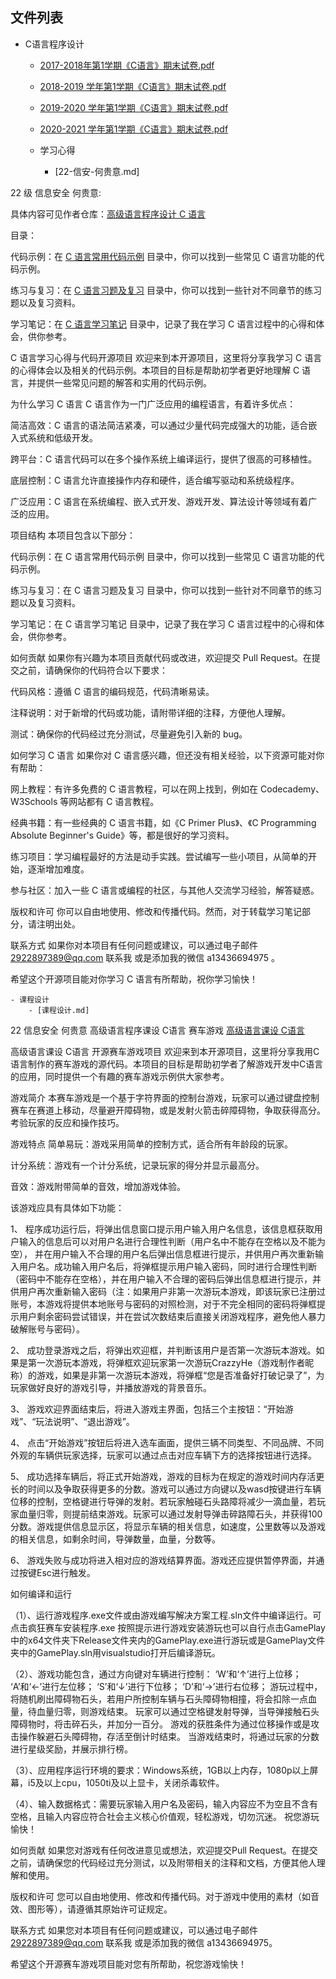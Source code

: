 

## 文件列表

- C语言程序设计
    - [2017-2018年第1学期《C语言》期末试卷.pdf](https://github.com/Open-BJUT/BJUT-Helper/raw/master/./C%E8%AF%AD%E8%A8%80%E7%A8%8B%E5%BA%8F%E8%AE%BE%E8%AE%A1/2017-2018%E5%B9%B4%E7%AC%AC1%E5%AD%A6%E6%9C%9F%E3%80%8AC%E8%AF%AD%E8%A8%80%E3%80%8B%E6%9C%9F%E6%9C%AB%E8%AF%95%E5%8D%B7.pdf)
    - [2018-2019 学年第1学期《C语言》期末试卷.pdf](https://github.com/Open-BJUT/BJUT-Helper/raw/master/./C%E8%AF%AD%E8%A8%80%E7%A8%8B%E5%BA%8F%E8%AE%BE%E8%AE%A1/2018-2019%20%E5%AD%A6%E5%B9%B4%E7%AC%AC1%E5%AD%A6%E6%9C%9F%E3%80%8AC%E8%AF%AD%E8%A8%80%E3%80%8B%E6%9C%9F%E6%9C%AB%E8%AF%95%E5%8D%B7.pdf)
    - [2019-2020 学年第1学期《C语言》期末试卷.pdf](https://github.com/Open-BJUT/BJUT-Helper/raw/master/./C%E8%AF%AD%E8%A8%80%E7%A8%8B%E5%BA%8F%E8%AE%BE%E8%AE%A1/2019-2020%20%E5%AD%A6%E5%B9%B4%E7%AC%AC1%E5%AD%A6%E6%9C%9F%E3%80%8AC%E8%AF%AD%E8%A8%80%E3%80%8B%E6%9C%9F%E6%9C%AB%E8%AF%95%E5%8D%B7.pdf)
    - [2020-2021 学年第1学期《C语言》期末试卷.pdf](https://github.com/Open-BJUT/BJUT-Helper/raw/master/./C%E8%AF%AD%E8%A8%80%E7%A8%8B%E5%BA%8F%E8%AE%BE%E8%AE%A1/2020-2021%20%E5%AD%A6%E5%B9%B4%E7%AC%AC1%E5%AD%A6%E6%9C%9F%E3%80%8AC%E8%AF%AD%E8%A8%80%E3%80%8B%E6%9C%9F%E6%9C%AB%E8%AF%95%E5%8D%B7.pdf)

    - 学习心得
        - [22-信安-何贵意.md]

22 级 信息安全 何贵意:

具体内容可见作者仓库：[高级语言程序设计 C 语言](https://github.com/ShiyuBanzhou/-C-)

目录：

代码示例：在 [C 语言常用代码示例](C语言常用代码示例) 目录中，你可以找到一些常见 C 语言功能的代码示例。

练习与复习：在 [C 语言习题及复习](C语言习题及复习) 目录中，你可以找到一些针对不同章节的练习题以及复习资料。

学习笔记：在 [C 语言学习笔记](C语言学习笔记) 目录中，记录了我在学习 C 语言过程中的心得和体会，供你参考。

C 语言学习心得与代码开源项目 欢迎来到本开源项目，这里将分享我学习 C 语言的心得体会以及相关的代码示例。本项目的目标是帮助初学者更好地理解 C 语言，并提供一些常见问题的解答和实用的代码示例。

为什么学习 C 语言 C 语言作为一门广泛应用的编程语言，有着许多优点：

简洁高效：C 语言的语法简洁紧凑，可以通过少量代码完成强大的功能，适合嵌入式系统和低级开发。

跨平台：C 语言代码可以在多个操作系统上编译运行，提供了很高的可移植性。

底层控制：C 语言允许直接操作内存和硬件，适合编写驱动和系统级程序。

广泛应用：C 语言在系统编程、嵌入式开发、游戏开发、算法设计等领域有着广泛的应用。

项目结构 本项目包含以下部分：

代码示例：在 C 语言常用代码示例 目录中，你可以找到一些常见 C 语言功能的代码示例。

练习与复习：在 C 语言习题及复习 目录中，你可以找到一些针对不同章节的练习题以及复习资料。

学习笔记：在 C 语言学习笔记 目录中，记录了我在学习 C 语言过程中的心得和体会，供你参考。

如何贡献 如果你有兴趣为本项目贡献代码或改进，欢迎提交 Pull Request。在提交之前，请确保你的代码符合以下要求：

代码风格：遵循 C 语言的编码规范，代码清晰易读。

注释说明：对于新增的代码或功能，请附带详细的注释，方便他人理解。

测试：确保你的代码经过充分测试，尽量避免引入新的 bug。

如何学习 C 语言 如果你对 C 语言感兴趣，但还没有相关经验，以下资源可能对你有帮助：

网上教程：有许多免费的 C 语言教程，可以在网上找到，例如在 Codecademy、W3Schools 等网站都有 C 语言教程。

经典书籍：有一些经典的 C 语言书籍，如《C Primer Plus》、《C Programming Absolute Beginner's Guide》等，都是很好的学习资料。

练习项目：学习编程最好的方法是动手实践。尝试编写一些小项目，从简单的开始，逐渐增加难度。

参与社区：加入一些 C 语言或编程的社区，与其他人交流学习经验，解答疑惑。

版权和许可 你可以自由地使用、修改和传播代码。然而，对于转载学习笔记部分，请注明出处。

联系方式 如果你对本项目有任何问题或建议，可以通过电子邮件 2922897389@qq.com 联系我 或是添加我的微信 a13436694975 。

希望这个开源项目能对你学习 C 语言有所帮助，祝你学习愉快！


    - 课程设计
        - [课程设计.md]

22 信息安全 何贵意 高级语言程序课设 C语言 赛车游戏
[高级语言课设 C语言](https://github.com/ShiyuBanzhou/-)

高级语言课设 C语言
开源赛车游戏项目 欢迎来到本开源项目，这里将分享我用C语言制作的赛车游戏的源代码。本项目的目标是帮助初学者了解游戏开发中C语言的应用，同时提供一个有趣的赛车游戏示例供大家参考。

游戏简介 本赛车游戏是一个基于字符界面的控制台游戏，玩家可以通过键盘控制赛车在赛道上移动，尽量避开障碍物，或是发射火箭击碎障碍物，争取获得高分。考验玩家的反应和操作技巧。

游戏特点 简单易玩：游戏采用简单的控制方式，适合所有年龄段的玩家。

计分系统：游戏有一个计分系统，记录玩家的得分并显示最高分。

音效：游戏附带简单的音效，增加游戏体验。

该游戏应具有具体如下功能：

1、 程序成功运行后，将弹出信息窗口提示用户输入用户名信息，该信息框获取用户输入的信息后可以对用户名进行合理性判断（用户名中不能存在空格以及不能为空）， 并在用户输入不合理的用户名后弹出信息框进行提示，并供用户再次重新输入用户名。成功输入用户名后，将弹框提示用户输入密码，同时进行合理性判断（密码中不能存在空格），并在用户输入不合理的密码后弹出信息框进行提示，并供用户再次重新输入密码（注：如果用户非第一次游玩本游戏，即该玩家已注册过账号，本游戏将提供本地账号与密码的对照检测，对于不完全相同的密码将弹框提示用户剩余密码尝试错误，并在尝试次数结束后直接关闭游戏程序，避免他人暴力破解账号与密码）。

2、 成功登录游戏之后，将弹出欢迎框，并判断该用户是否第一次游玩本游戏。如果是第一次游玩本游戏，将弹框欢迎玩家第一次游玩CrazzyHe（游戏制作者昵称）的游戏，如果是非第一次游玩本游戏，将弹框“您是否准备好打破记录了”，为玩家做好良好的游戏引导，并播放游戏的背景音乐。

3、 游戏欢迎界面结束后，将进入游戏主界面，包括三个主按钮：“开始游戏”、“玩法说明”、“退出游戏”。

4、 点击“开始游戏”按钮后将进入选车画面，提供三辆不同类型、不同品牌、不同外观的车辆供玩家选择，玩家可以通过点击对应车辆下方的选择按钮进行选择。

5、 成功选择车辆后，将正式开始游戏，游戏的目标为在规定的游戏时间内存活更长的时间以及争取获得更多的分数。游戏可以通过方向键以及wasd按键进行车辆位移的控制，空格键进行导弹的发射。若玩家触碰石头路障将减少一滴血量，若玩家血量归零，则提前结束游戏。玩家可以通过发射导弹击碎路障石头，并获得100分数。游戏提供信息显示区，将显示车辆的相关信息，如速度，公里数等以及游戏的相关信息，如剩余时间，导弹数量，血量，分数等。

6、 游戏失败与成功将进入相对应的游戏结算界面。游戏还应提供暂停界面，并通过按键Esc进行触发。

如何编译和运行

（1）、运行游戏程序.exe文件或由游戏编写解决方案工程.sln文件中编译运行。可点击疯狂赛车安装程序.exe 按照提示进行游戏安装游玩也可以自行点击GamePlay中的x64文件夹下Release文件夹内的GamePlay.exe进行游玩或是GamePlay文件夹中的GamePlay.sln用visualstudio打开后编译游玩。

（2）、游戏功能包含，通过方向键对车辆进行控制： ‘W’和‘↑’进行上位移； ‘A’和‘←’进行左位移； ‘S’和‘↓’进行下位移； ‘D’和‘→’进行右位移； 游玩过程中，将随机刷出障碍物石头，若用户所控制车辆与石头障碍物相撞，将会扣除一点血量，待血量归零，则游戏结束。 玩家可以通过空格键发射导弹，当导弹接触石头障碍物时，将击碎石头，并加分一百分。 游戏的获胜条件为通过位移操作或是攻击操作躲避石头障碍物，存活至倒计时结束。 当游戏结束时，将通过玩家的分数进行星级奖励，并展示排行榜。

（3）、应用程序运行环境的要求：Windows系统，1GB以上内存，1080p以上屏幕，i5及以上cpu，1050ti及以上显卡，关闭杀毒软件。

（4）、输入数据格式：需要玩家输入用户名及密码，输入内容应不为空且不含有空格，且输入内容应符合社会主义核心价值观，轻松游戏，切勿沉迷。 祝您游玩愉快！

如何贡献 如果您对游戏有任何改进意见或想法，欢迎提交Pull Request。在提交之前，请确保您的代码经过充分测试，以及附带相关的注释和文档，方便其他人理解和使用。

版权和许可 您可以自由地使用、修改和传播代码。对于游戏中使用的素材（如音效、图形等），请遵循其原始许可证规定。

联系方式 如果您对本项目有任何问题或建议，可以通过电子邮件 2922897389@qq.com 联系我 或是添加我的微信 a13436694975。

希望这个开源赛车游戏项目能对您有所帮助，祝您游戏愉快！


